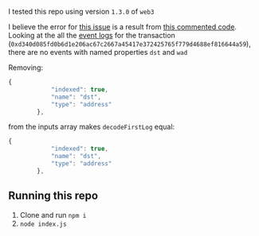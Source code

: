 I tested this repo using version `1.3.0` of `web3`

I believe the error for [this issue](https://github.com/ethereum/web3.js/issues/3806) is a result from [this commented code](https://github.com/spacesailor24/web3-3806/blob/main/index.js#L14). Looking at the all the [event logs](https://etherscan.io/tx/0xd340d085fd0b6d1e206ac67c2667a45417e372425765f779d4688ef816644a59#eventlog) for the transaction (`0xd340d085fd0b6d1e206ac67c2667a45417e372425765f779d4688ef816644a59`), there are no events with named properties `dst` and `wad`

Removing:

```javascript
{
            "indexed": true,
            "name": "dst",
            "type": "address"
        },
```

from the inputs array makes `decodeFirstLog` equal:

```javascript
{
            "indexed": true,
            "name": "dst",
            "type": "address"
        },
```

## Running this repo

1. Clone and run `npm i`
2. `node index.js`
